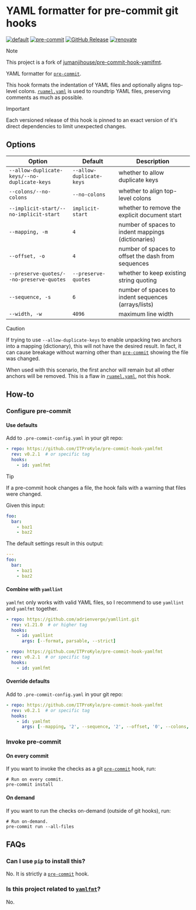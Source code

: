 # YAML formatter for pre-commit git hooks

[![default](https://github.com/ITProKyle/pre-commit-hook-yamlfmt/actions/workflows/on-push.yml/badge.svg)](https://github.com/ITProKyle/pre-commit-hook-yamlfmt/actions/workflows/on-push.yml)
[![pre-commit](https://img.shields.io/badge/pre--commit-enabled-brightgreen?logo=pre-commit)](https://github.com/pre-commit/pre-commit)
[![GitHub Release](https://img.shields.io/github/v/release/ITProKyle/pre-commit-hook-yamlfmt)](https://github.com/ITProKyle/pre-commit-hook-yamlfmt/releases)
[![renovate](https://img.shields.io/badge/enabled-brightgreen?logo=renovatebot&logoColor=%2373afae&label=renovate)](https://developer.mend.io/)

> [!NOTE]
> This project is a fork of [jumanjihouse/pre-commit-hook-yamlfmt](https://github.com/jumanjihouse/pre-commit-hook-yamlfmt).

YAML formatter for [`pre-commit`].

This hook formats the indentation of YAML files and optionally aligns top-level colons.
[`ruamel.yaml`] is used to roundtrip YAML files, preserving comments as much as possible.

> [!IMPORTANT]
> Each versioned release of this hook is pinned to an exact version of it's direct dependencies to limit unexpected changes.

## Options

| Option                                       | Default                  | Description                                         |
| -------------------------------------------- | ------------------------ | --------------------------------------------------- |
| `--allow-duplicate-keys/--no-duplicate-keys` | `--allow-duplicate-keys` | whether to allow duplicate keys                     |
| `--colons/--no-colons`                       | `--no-colons`            | whether to align top-level colons                   |
| `--implicit-start/--no-implicit-start`       | `implicit-start`         | whether to remove the explicit document start       |
| `--mapping, -m`                              | `4`                      | number of spaces to indent mappings (dictionaries)  |
| `--offset, -o`                               | `4`                      | number of spaces to offset the dash from sequences  |
| `--preserve-quotes/--no-preserve-quotes`     | `--preserve-quotes`      | whether to keep existing string quoting             |
| `--sequence, -s`                             | `6`                      | number of spaces to indent sequences (arrays/lists) |
| `--width, -w`                                | `4096`                   | maximum line width                                  |

> [!CAUTION]
> If trying to use `--allow-duplicate-keys` to enable unpacking two anchors into a mapping (dictionary), this will not have the desired result.
> In fact, it can cause breakage without warning other than [`pre-commit`] showing the file was changed.
>
> When used with this scenario, the first anchor will remain but all other anchors will be removed.
> This is a flaw in [`ruamel.yaml`], not this hook.

## How-to

### Configure pre-commit

#### Use defaults

Add to `.pre-commit-config.yaml` in your git repo:

```yaml
- repo: https://github.com/ITProKyle/pre-commit-hook-yamlfmt
  rev: v0.2.1  # or specific tag
  hooks:
    - id: yamlfmt
```

> [!TIP]
> If a pre-commit hook changes a file, the hook fails with a warning that files were changed.

Given this input:

```yaml
foo:
  bar:
    - baz1
    - baz2
```

The default settings result in this output:

```yaml
---
foo:
  bar:
    - baz1
    - baz2
```

#### Combine with `yamllint`

`yamlfmt` only works with valid YAML files, so I recommend to use `yamllint` and `yamlfmt` together.

```yaml
- repo: https://github.com/adrienverge/yamllint.git
  rev: v1.21.0  # or higher tag
  hooks:
    - id: yamllint
      args: [--format, parsable, --strict]

- repo: https://github.com/ITProKyle/pre-commit-hook-yamlfmt
  rev: v0.2.1  # or specific tag
  hooks:
    - id: yamlfmt
```

#### Override defaults

Add to `.pre-commit-config.yaml` in your git repo:

```yaml
- repo: https://github.com/ITProKyle/pre-commit-hook-yamlfmt
  rev: v0.2.1  # or specific tag
  hooks:
    - id: yamlfmt
      args: [--mapping, '2', --sequence, '2', --offset, '0', --colons, --width, '150']
```

### Invoke pre-commit

#### On every commit

If you want to invoke the checks as a git [`pre-commit`] hook, run:

```console
# Run on every commit.
pre-commit install
```

#### On demand

If you want to run the checks on-demand (outside of git hooks), run:

```console
# Run on-demand.
pre-commit run --all-files
```

## FAQs

### Can I use `pip` to install this?

No. It is strictly a [`pre-commit`] hook.

### Is this project related to [`yamlfmt`](https://pypi.org/project/yamlfmt/)?

No.

[`pre-commit`]: http://pre-commit.com
[`ruamel.yaml`]: https://yaml.readthedocs.io/en/latest/
